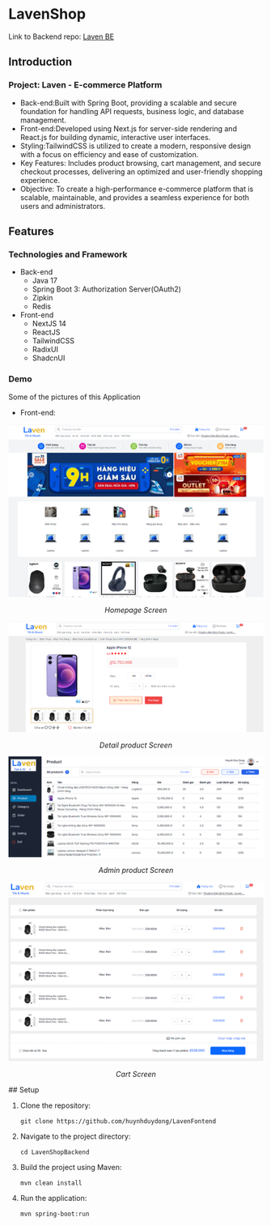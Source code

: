 # LavenShop
Link to Backend repo: [Laven BE](https://github.com/huynhduydong/MasterShop)
## Introduction
### Project: Laven - E-commerce Platform
- Back-end:Built with Spring Boot, providing a scalable and secure foundation for handling API requests, business logic, and database management.
- Front-end:Developed using Next.js for server-side rendering and React.js for building dynamic, interactive user interfaces.
- Styling:TailwindCSS is utilized to create a modern, responsive design with a focus on efficiency and ease of customization.
- Key Features: Includes product browsing, cart management, and secure checkout processes, delivering an optimized and user-friendly shopping experience.
- Objective: To create a high-performance e-commerce platform that is scalable, maintainable, and provides a seamless experience for both users and administrators.

## Features
### Technologies and Framework
- Back-end
  - Java 17
  - Spring Boot 3: Authorization Server(OAuth2)
  - Zipkin
  - Redis
- Front-end
  - NextJS 14
  - ReactJS
  - TailwindCSS
  - RadixUI
  - ShadcnUI 
### Demo
Some of the pictures of this Application
- Front-end:
<div align="center">
  <img src="resources/homepage.png", alt="Home page" width="600" />
  <p><i>Homepage Screen</i></p>
</div>

<div align="center">
  <img src="resources/prodetail.png", alt="Detail product" width="600" />
  <p><i>Detail product Screen</i></p>
</div>

<div align="center">
  <img src="resources/admin.png", alt="Admin product" width="600" />
  <p><i>Admin product Screen</i></p>
</div>
<div align="center">
  <img src="resources/cart.png", alt="cart" width="600" />
  <p><i>Cart Screen</i></p>
</div>
## Setup

1. Clone the repository:
   ```
   git clone https://github.com/huynhduydong/LavenFontend
   ```
2. Navigate to the project directory:
   ```
   cd LavenShopBackend
   ```
3. Build the project using Maven:
   ```
   mvn clean install
   ```
4. Run the application:
   ```
   mvn spring-boot:run
   ```
